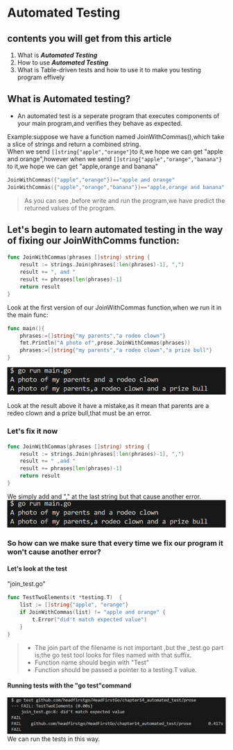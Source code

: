 # Automated Testing
## contents you will get from this article
1. What is ***Automated Testing***
2. How to use ***Automated Testing***
3. What is Table-driven tests and how to use it to make you testing program effively
## What is Automated testing?
* An automated test is a seperate program that executes components of your main program,and verifies they behave as expected.

Example:suppose we have a function named JoinWithCommas(),which take a slice of strings and return a combined string.  
When we send ```[]string{"apple","orange"}```to it,we hope we can get "apple and orange",however when we send ```[]string{"apple","orange","banana"}``` to it,we hope we can get "apple,orange and banana"

```go
JoinWithCommas({"apple","orange"})=="apple and orange"
JoinWithCommas({"apple","orange","banana"})=="apple,orange and banana"
```
> As you can see ,before write and run the program,we have predict the returned values of the program.
## Let's begin to learn automated testing in the way of fixing our JoinWithComms function:
```go
func JoinWithCommas(phrases []string) string {
	result := strings.Join(phrases[:len(phrases)-1], ",")
    result += ", and "
	result += phrases[len(phrases)-1]
	return result
}
```
Look at the first version of our JoinWithCommas function,when we run it in the main func:
```go
func main(){
    phrases:=[]string{"my parents","a rodeo clown"}
    fmt.Println("A photo of",prose.JoinWithCommas(phrases))
    phrases:=[]string{"my parents","a rodeo clown","a prize bull"}
}
```
![The result of the program][def]

[def]: https://github.com/HitZhouzhou/HeadFirstGo/blob/main/chapter14_automated_test/test_prose/piture/result1.png
Look at the result above it have a mistake,as it mean that parents are a redeo clown and a prize bull,that must be an error.
### Let's fix it now
```go
func JoinWithCommas(phrases []string) string {
	result := strings.Join(phrases[:len(phrases)-1], ",")
	result += " ,and "
	result += phrases[len(phrases)-1]
	return result
}
```
We simply add and "," at the last string but that cause another error.
![result2](test_prose/piture/result1.png)
### So how can we make sure that every time we fix our program it won't cause another error?

#### Let's look at the test
"join_test.go"
```go
func TestTwoElements(t *testing.T)  {
	list := []string{"apple", "orange"}
	if JoinWithCommas(list) != "apple and orange" {
		t.Error("did't match expected value")
	}
}
```
> - The join part of the filename is not important ,but the _test.go part is;the go test tool looks for files named with that suffix.
> - Function name should begin with "Test"
> - Function should be passed a pointer to a testing.T value.

#### Running tests with the "go test"command
![go-test](https://github.com/HitZhouzhou/HeadFirstGo/blob/main/chapter14_automated_test/test_prose/piture/go_test.png)
We can run the tests in this way.